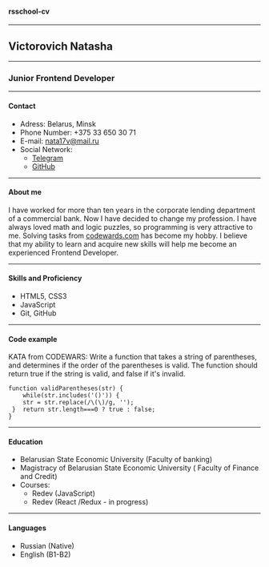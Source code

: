 #### rsschool-cv
---
## Victorovich Natasha
---
### Junior Frontend Developer
---
#### Contact
* Adress: Belarus, Minsk
* Phone Number: +375 33 650 30 71
* E-mail: nata17v@mail.ru
* Social Network:
    * [Telegram](https://t.me/natavictorovich)
    * [GitHub](https://github.com/Natashulik)
---
#### About me


I have worked for more than ten years in the corporate lending department of a commercial bank. Now I have decided to change my profession. I have always loved math and logic puzzles, so programming is very attractive to me. Solving tasks from [codewards.com](https://www.codewars.com/) has become my hobby. I believe that my ability to learn and acquire new skills will help me become an experienced Frontend Developer.


---
#### Skills and Proficiency
* HTML5, CSS3
* JavaScript 
* Git, GitHub
---
#### Code example
KATA from CODEWARS: Write a function that takes a string of parentheses, and determines if the order of the parentheses is valid. The function should return true if the string is valid, and false if it's invalid.

    function validParentheses(str) {
        while(str.includes('()')) {
        str = str.replace(/\(\)/g, '');
     }  return str.length===0 ? true : false;
    }

---
#### Education
* Belarusian State Economic University (Faculty of banking)
* Magistracy of Belarusian State Economic University  (
Faculty of Finance and Credit)
* Courses:
  * Redev (JavaScript)
  * Redev (React /Redux - in progress)

---
#### Languages


* Russian (Native)
* English (B1-B2)
